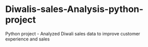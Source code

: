 # Diwalis-sales-Analysis-python-project

Python project - Analyzed Diwali sales data to improve customer experience and sales
